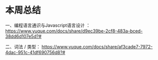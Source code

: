 # 本周总结

一、编程语言通识与Javascript语言设计 ：https://www.yuque.com/docs/share/d9ec39be-2cf8-483a-bced-38dd6d107e5d?#

二、词法 / 类型： https://www.yuque.com/docs/share/af3cade7-7972-4dac-951c-41df690756d8?#